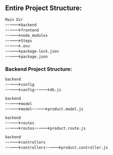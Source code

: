 ## Entire Project Structure:  
`Main Dir`  
----->`backend`  
----->`frontend`  
----->`node_modules`  
----->`Steps`  
----->`.env`  
----->`package-lock.json`  
----->`package.json`  

### Backend Project Structure:  
`backend`  
----->`config`  
----->`config`----->`db.js`  

`backend`  
----->`model`  
----->`model`----->`product.model.js`  

`backend`  
----->`routes`  
----->`routes`----->`product.route.js`  

`backend`  
----->`controllers`  
----->`controllers`----->`product.controller.js`  